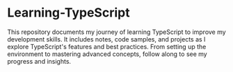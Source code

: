 # Learning-TypeScript
This repository documents my journey of learning TypeScript to improve my development skills. It includes notes, code samples, and projects as I explore TypeScript's features and best practices. From setting up the environment to mastering advanced concepts, follow along to see my progress and insights.
